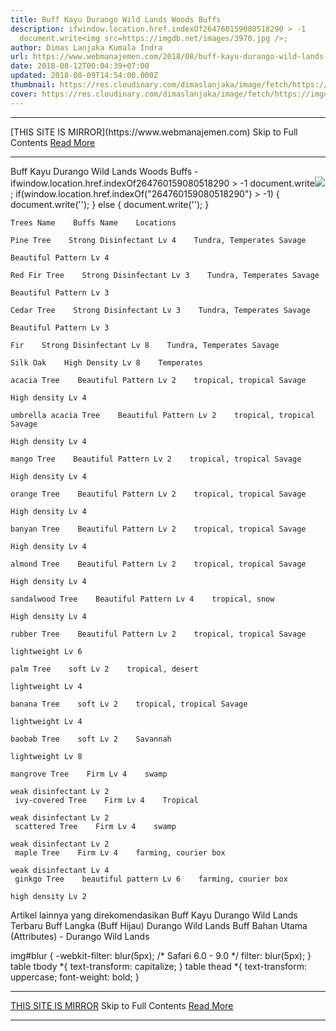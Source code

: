 ```yaml
---
title: Buff Kayu Durango Wild Lands Woods Buffs
description: ifwindow.location.href.indexOf264760159080518290 > -1
  document.write<img src=https://imgdb.net/images/3970.jpg />;
author: Dimas Lanjaka Kumala Indra
url: https://www.webmanajemen.com/2018/08/buff-kayu-durango-wild-lands-english.html
date: 2018-08-12T00:04:39+07:00
updated: 2018-08-09T14:54:00.000Z
thumbnail: https://res.cloudinary.com/dimaslanjaka/image/fetch/https://imgdb.net/images/3970.jpg
cover: https://res.cloudinary.com/dimaslanjaka/image/fetch/https://imgdb.net/images/3970.jpg
---
```


<hr/> [THIS SITE IS MIRROR](https://www.webmanajemen.com) Skip to Full Contents <a href="https://www.webmanajemen.com/2018/08/buff-kayu-durango-wild-lands-english.html" rel="follow" class="button" id="read-more">Read More</a> <hr/> Buff Kayu Durango Wild Lands Woods Buffs - ifwindow.location.href.indexOf264760159080518290 > -1 document.write<img src=https://imgdb.net/images/3970.jpg />; if(window.location.href.indexOf("264760159080518290") > -1) {        document.write('');     } else {        document.write('');     } 
     
    Trees Name    Buffs Name    Locations  
        
    Pine Tree    Strong Disinfectant Lv 4    Tundra, Temperates Savage  
  
    Beautiful Pattern Lv 4  
       
    Red Fir Tree    Strong Disinfectant Lv 3    Tundra, Temperates Savage  
  
    Beautiful Pattern Lv 3  
        
    Cedar Tree    Strong Disinfectant Lv 3    Tundra, Temperates Savage  
  
    Beautiful Pattern Lv 3  
        
    Fir    Strong Disinfectant Lv 8    Tundra, Temperates Savage  
        
    Silk Oak    High Density Lv 8    Temperates  
    
    acacia Tree    Beautiful Pattern Lv 2    tropical, tropical Savage  
  
    High density Lv 4  
   
    umbrella acacia Tree    Beautiful Pattern Lv 2    tropical, tropical Savage  
  
    High density Lv 4  
   
    mango Tree    Beautiful Pattern Lv 2    tropical, tropical Savage  
  
    High density Lv 4  
   
    orange Tree    Beautiful Pattern Lv 2    tropical, tropical Savage  
  
    High density Lv 4  
   
    banyan Tree    Beautiful Pattern Lv 2    tropical, tropical Savage  
  
    High density Lv 4  
   
    almond Tree    Beautiful Pattern Lv 2    tropical, tropical Savage  
  
    High density Lv 4  
   
    sandalwood Tree    Beautiful Pattern Lv 4    tropical, snow  
  
    High density Lv 4  
   
    rubber Tree    Beautiful Pattern Lv 2    tropical, tropical Savage  
  
    lightweight Lv 6  
   
    palm Tree    soft Lv 2    tropical, desert  
  
    lightweight Lv 4  
  
    banana Tree    soft Lv 2    tropical, tropical Savage  
  
    lightweight Lv 4  
  
    baobab Tree    soft Lv 2    Savannah  
  
    lightweight Lv 8  
  
    mangrove Tree    Firm Lv 4    swamp  
  
    weak disinfectant Lv 2  
     ivy-covered Tree    Firm Lv 4    Tropical  
  
    weak disinfectant Lv 2  
     scattered Tree    Firm Lv 4    swamp  
  
    weak disinfectant Lv 2  
     maple Tree    Firm Lv 4    farming, courier box  
  
    weak disinfectant Lv 4  
     ginkgo Tree    beautiful pattern Lv 6    farming, courier box  
  
    high density Lv 2  
    
  
Artikel lainnya yang direkomendasikan
 Buff Kayu Durango Wild Lands Terbaru
 Buff Langka (Buff Hijau) Durango Wild Lands
 Buff Bahan Utama (Attributes) - Durango Wild Lands
 
 img#blur {     -webkit-filter: blur(5px); /* Safari 6.0 - 9.0 */     filter: blur(5px); } table tbody *{ text-transform: capitalize; } table thead *{ text-transform: uppercase; font-weight: bold; } <hr/> [THIS SITE IS MIRROR](https://www.webmanajemen.com) Skip to Full Contents <a href="https://www.webmanajemen.com/2018/08/buff-kayu-durango-wild-lands-english.html" rel="follow" class="button" id="read-more">Read More</a> <hr/>